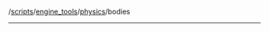 /[scripts](../../../scripts_doc.md)/[engine_tools](../../engine_tools_doc.md)/[physics](../physics_doc.md)/bodies  

---
